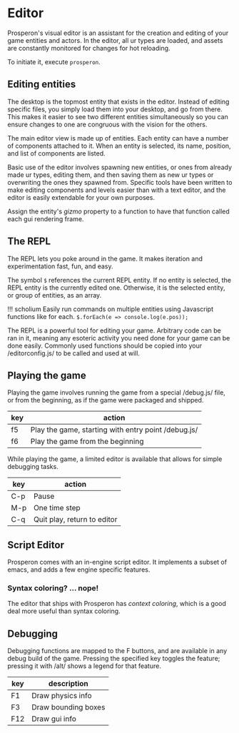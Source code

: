 # Editor
Prosperon's visual editor is an assistant for the creation and editing of your game entities and actors. In the editor, all ur types are loaded, and assets are constantly monitored for changes for hot reloading.

To initiate it, execute `prosperon`.

## Editing entities
The desktop is the topmost entity that exists in the editor. Instead of editing specific files, you simply load them into your desktop, and go from there. This makes it easier to see two different entities simultaneously so you can ensure changes to one are congruous with the vision for the others.

The main editor view is made up of entities. Each entity can have a number of components attached to it. When an entity is selected, its name, position, and list of components are listed.

Basic use of the editor involves spawning new entities, or ones from already made ur types, editing them, and then saving them as new ur types or overwriting the ones they spawned from. Specific tools have been written to make editing components and levels easier than with a text editor, and the editor is easily extendable for your own purposes.

Assign the entity's *gizmo* property to a function to have that function called each gui rendering frame.

## The REPL
The REPL lets you poke around in the game. It makes iteration and experimentation fast, fun, and easy.

The symbol `$` references the current REPL entity. If no entity is selected, the REPL entity is the currently edited one. Otherwise, it is the selected entity, or group of entities, as an array.

!!! scholium
    Easily run commands on multiple entities using Javascript functions like for each.
    ```
    $.forEach(e => console.log(e.pos));
    ```

The REPL is a powerful tool for editing your game. Arbitrary code can be ran in it, meaning any esoteric activity you need done for your game can be done easily. Commonly used functions should be copied into your /editorconfig.js/ to be called and used at will.

## Playing the game
Playing the game involves running the game from a special /debug.js/ file, or from the beginning, as if the game were packaged and shipped.

| key   | action                                              |
|-------|-----------------------------------------------------|
| f5    | Play the game, starting with entry point /debug.js/ |
| f6    | Play the game from the beginning                    |

While playing the game, a limited editor is available that allows for simple debugging tasks.

| key | action                      |
|-----|-----------------------------|
| C-p | Pause                       |
| M-p | One time step               |
| C-q | Quit play, return to editor |

## Script Editor
Prosperon comes with an in-engine script editor. It implements a subset of emacs, and adds a few engine specific features.

### Syntax coloring? ... nope!
The editor that ships with Prosperon has *context coloring*, which is a good deal more useful than syntax coloring.

## Debugging
Debugging functions are mapped to the F buttons, and are available in any debug build of the game. Pressing the specified key toggles the feature; pressing it with /alt/ shows a legend for that feature.

| key | description                |
|-----|----------------------------|
| F1  | Draw physics info          |
| F3  | Draw bounding boxes        |
| F12 | Draw gui info              |
